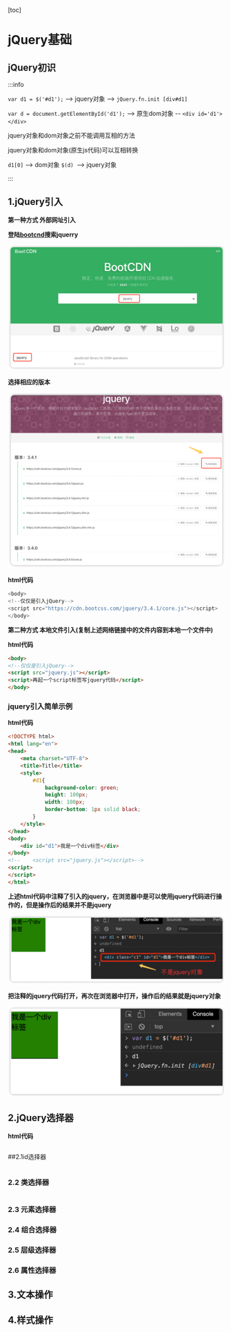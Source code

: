 [toc]



# jQuery基础

## jQuery初识

:::info

`var d1 = $('#d1');` --> jquery对象  --> `jQuery.fn.init [div#d1]`

`var d = document.getElementById('d1');`  --> 原生dom对象 -- `<div id='d1'></div>`

jquery对象和dom对象之前不能调用互相的方法

jquery对象和dom对象(原生js代码)可以互相转换

`d1[0]` --> dom对象
`$(d) `--> jquery对象

:::



## 1.jQuery引入

**第一种方式	外部网址引入**

**登陆[bootcnd](https://www.bootcdn.cn/)搜索jquerry**



![iShot_2024-09-02_14.44.26](https://raw.githubusercontent.com/pptfz/picgo-images/master/img/iShot_2024-09-02_14.44.26.png)



**选择相应的版本**



![iShot_2024-09-02_14.45.27](https://raw.githubusercontent.com/pptfz/picgo-images/master/img/iShot_2024-09-02_14.45.27.png)



**html代码**

```javascript
<body>
<!--仅仅是引入jQuery-->
<script src="https://cdn.bootcss.com/jquery/3.4.1/core.js"></script>
</body>
```



**第二种方式	本地文件引入(复制上述网络链接中的文件内容到本地一个文件中)**

**html代码**

```html
<body>
<!--仅仅是引入jQuery-->
<script src="jquery.js"></script>
<script>再起一个script标签写jquery代码</script> 
</body>
```



### jquery引入简单示例

**html代码**

```html
<!DOCTYPE html>
<html lang="en">
<head>
    <meta charset="UTF-8">
    <title>Title</title>
    <style>
        #d1{
            background-color: green;
            height: 100px;
            width: 100px;
            border-bottom: 1px solid black;
        }
    </style>
</head>
<body>
    <div id="d1">我是一个div标签</div>
</body>
<!--    <script src="jquery.js"></script>-->
<script>
</script>
</html>
```

**上述html代码中注释了引入的jquery，在浏览器中是可以使用jquery代码进行操作的，但是操作后的结果并不是jquery**

![iShot_2024-09-02_14.46.45](https://raw.githubusercontent.com/pptfz/picgo-images/master/img/iShot_2024-09-02_14.46.45.png)







**把注释的jquery代码打开，再次在浏览器中打开，操作后的结果就是jquery对象**

![iShot_2024-09-02_14.57.39](https://raw.githubusercontent.com/pptfz/picgo-images/master/img/iShot_2024-09-02_14.57.39.png)







## 2.jQuery选择器

**html代码**

```html

```



##2.1id选择器

```javascript

```





### 2.2 类选择器

```javascript

```



### 2.3 元素选择器



### 2.4 组合选择器





### 2.5 层级选择器





### 2.6 属性选择器



## 





## 3.文本操作





## 4.样式操作
